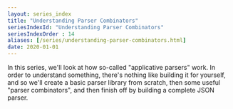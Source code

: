 ```yaml
---
layout: series_index
title: "Understanding Parser Combinators"
seriesIndexId: "Understanding Parser Combinators"
seriesIndexOrder : 14
aliases: [/series/understanding-parser-combinators.html]
date: 2020-01-01
---
```


In this series, we'll look at how so-called "applicative parsers" work. In order to understand something, there's nothing
like building it for yourself, and so we'll create a basic parser library from scratch, then some useful "parser combinators",
and then finish off by building a complete JSON parser.

